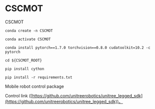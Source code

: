 # CSCMOT
CSCMOT


    
    conda create -n CSCMOT

    conda activate CSCMOT

    conda install pytorch==1.7.0 torchvision==0.8.0 cudatoolkit=10.2 -c pytorch

    cd ${CSCMOT_ROOT}

    pip install cython

    pip install -r requirements.txt
    
Mobile robot control package

Control link ([https://github.com/unitreerobotics/unitree_legged_sdk](https://github.com/unitreerobotics/unitree_legged_sdk))。
